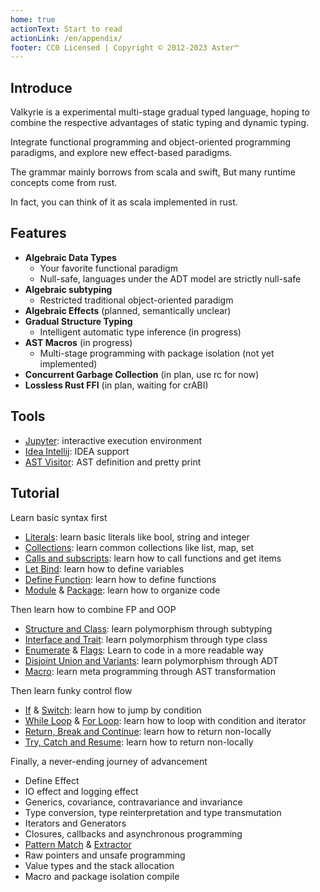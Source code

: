 ```yaml
---
home: true
actionText: Start to read
actionLink: /en/appendix/
footer: CC0 Licensed | Copyright © 2012-2023 Aster™
---
```


## Introduce

Valkyrie is a experimental multi-stage gradual typed language, hoping to combine the respective advantages of static
typing and dynamic typing.

Integrate functional programming and object-oriented programming paradigms, and explore new effect-based paradigms.

The grammar mainly borrows from scala and swift, But many runtime concepts come from rust.

In fact, you can think of it as scala implemented in rust.

## Features

- **Algebraic Data Types**
    - Your favorite functional paradigm
    - Null-safe, languages under the ADT model are strictly null-safe
- **Algebraic subtyping**
    - Restricted traditional object-oriented paradigm
- **Algebraic Effects** (planned, semantically unclear)
- **Gradual Structure Typing**
    - Intelligent automatic type inference (in progress)
- **AST Macros** (in progress)
    - Multi-stage programming with package isolation (not yet implemented)
- **Concurrent Garbage Collection** (in plan, use rc for now)
- **Lossless Rust FFI** (in plan, waiting for crABI)

## Tools

- [Jupyter](https://github.com/nyar-vm/valkyrie-jupyter/blob/dev/projects/playground/main.ipynb): interactive execution
  environment
- [Idea Intellij](https://plugins.jetbrains.com/plugin/19452-valkyrie-language): IDEA support
- [AST Visitor](https://docs.rs/valkyrie-ast/0.1.7/valkyrie_ast/): AST definition and pretty print

## Tutorial

Learn basic syntax first

- [Literals](./literal/readme.md): learn basic literals like bool, string and integer
- [Collections](./collection/readme.md): learn common collections like list, map, set
- [Calls and subscripts](./invoke/readme.md): learn how to call functions and get items
- [Let Bind](./definition/let-binding.md): learn how to define variables
- [Define Function](./definition/def-micro.md): learn how to define functions
- [Module](./definition/module.md) & [Package](./definition/package.md): learn how to organize code

Then learn how to combine FP and OOP

- [Structure and Class](./definition/structure.md): learn polymorphism through subtyping
- [Interface and Trait](./definition/interface.md): learn polymorphism through type class
- [Enumerate](./definition/enumerate.md) & [Flags](./definition/flags.md): Learn to code in a more readable way
- [Disjoint Union and Variants](./definition/disjoint-union.md): learn polymorphism through ADT
- [Macro](./definition/def-macro.md): learn meta programming through AST transformation

Then learn funky control flow

- [If](./control/jump-if.md) & [Switch](./control/jump-switch.md): learn how to jump by condition
- [While Loop](./control/loop-while.md) & [For Loop](./control/loop-for.md): learn how to loop with condition and
  iterator
- [Return, Break and Continue](./control/jump-control.md): learn how to return non-locally
- [Try, Catch and Resume](./control/handle-try.md): learn how to return non-locally

Finally, a never-ending journey of advancement

- Define Effect
- IO effect and logging effect
- Generics, covariance, contravariance and invariance
- Type conversion, type reinterpretation and type transmutation
- Iterators and Generators
- Closures, callbacks and asynchronous programming
- [Pattern Match](./advance/pattern-match.md) & [Extractor](./advance/extractor.md)
- Raw pointers and unsafe programming
- Value types and the stack allocation
- Macro and package isolation compile





